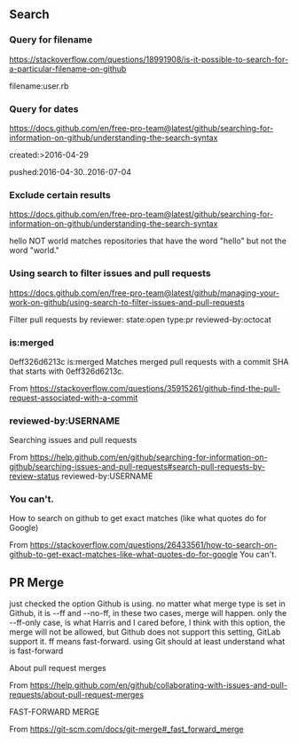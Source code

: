 ## Search


### Query for filename
https://stackoverflow.com/questions/18991908/is-it-possible-to-search-for-a-particular-filename-on-github

filename:user.rb



### Query for dates
https://docs.github.com/en/free-pro-team@latest/github/searching-for-information-on-github/understanding-the-search-syntax


created:>2016-04-29

pushed:2016-04-30..2016-07-04

### Exclude certain results
https://docs.github.com/en/free-pro-team@latest/github/searching-for-information-on-github/understanding-the-search-syntax

hello NOT world
matches repositories that have the word "hello" but not the word "world."

### Using search to filter issues and pull requests
https://docs.github.com/en/free-pro-team@latest/github/managing-your-work-on-github/using-search-to-filter-issues-and-pull-requests

Filter pull requests by reviewer: state:open type:pr reviewed-by:octocat

### is:merged

0eff326d6213c is:merged Matches merged pull requests with a commit SHA that starts with 0eff326d6213c.

From <https://stackoverflow.com/questions/35915261/github-find-the-pull-request-associated-with-a-commit> 

### reviewed-by:USERNAME

Searching issues and pull requests

From <https://help.github.com/en/github/searching-for-information-on-github/searching-issues-and-pull-requests#search-pull-requests-by-review-status> 
reviewed-by:USERNAME

### You can't.

How to search on github to get exact matches (like what quotes do for Google)

From <https://stackoverflow.com/questions/26433561/how-to-search-on-github-to-get-exact-matches-like-what-quotes-do-for-google> 
You can't.



## PR Merge

just checked the option Github is using. no matter what merge type is set in Github, it is --ff and --no-ff, in these two cases, merge will happen.
only the --ff-only case, is what Harris and I cared before, I think with this option, the merge will not be allowed, but Github does not support this setting, GitLab support it.
ff means fast-forward. using Git should at least understand what is fast-forward

About pull request merges

From <https://help.github.com/en/github/collaborating-with-issues-and-pull-requests/about-pull-request-merges> 



FAST-FORWARD MERGE

From <https://git-scm.com/docs/git-merge#_fast_forward_merge> 
